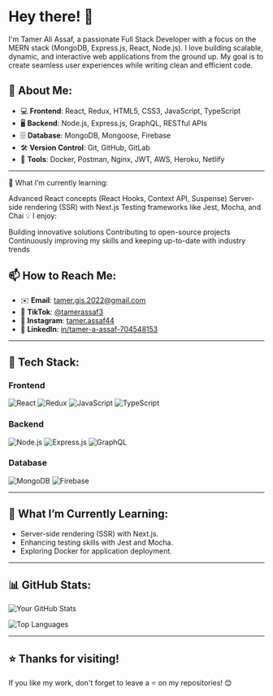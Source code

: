 
# Hey there! 👋
I'm Tamer Ali Assaf, a passionate Full Stack Developer with a focus on the MERN stack (MongoDB, Express.js, React, Node.js). I love building scalable, dynamic, and interactive web applications from the ground up. My goal is to create seamless user experiences while writing clean and efficient code.

## 📝 **About Me:**
- 💻 **Frontend**: React, Redux, HTML5, CSS3, JavaScript, TypeScript
- 🖥️ **Backend**: Node.js, Express.js, GraphQL, RESTful APIs
- 🗄️ **Database**: MongoDB, Mongoose, Firebase
- 🛠️ **Version Control**: Git, GitHub, GitLab
- 🚀 **Tools**: Docker, Postman, Nginx, JWT, AWS, Heroku, Netlify
---

🌱 What I’m currently learning:

Advanced React concepts (React Hooks, Context API, Suspense)
Server-side rendering (SSR) with Next.js
Testing frameworks like Jest, Mocha, and Chai
💡 I enjoy:

Building innovative solutions
Contributing to open-source projects
Continuously improving my skills and keeping up-to-date with industry trends
## 📫 **How to Reach Me:**
- ✉️ **Email**: [tamer.gis.2022@gmail.com](mailto:tamer.gis.2022@gmail.com)
- 🎵 **TikTok**: [@tamerassaf3](https://www.tiktok.com/)
- 📸 **Instagram**: [tamer.assaf44](https://instagram.com)
- 💼 **LinkedIn**: [in/tamer-a-assaf-704548153](https://linkedin.com/in/YourProfile)
---

## 🔧 **Tech Stack:**
### **Frontend**
![React](https://img.shields.io/badge/React-%2361DAFB.svg?style=for-the-badge&logo=react&logoColor=black)
![Redux](https://img.shields.io/badge/Redux-%23764ABC.svg?style=for-the-badge&logo=redux&logoColor=white)
![JavaScript](https://img.shields.io/badge/JavaScript-%23F7DF1E.svg?style=for-the-badge&logo=javascript&logoColor=black)
![TypeScript](https://img.shields.io/badge/TypeScript-%233178C6.svg?style=for-the-badge&logo=typescript&logoColor=white)

### **Backend**
![Node.js](https://img.shields.io/badge/Node.js-%23339933.svg?style=for-the-badge&logo=node.js&logoColor=white)
![Express.js](https://img.shields.io/badge/Express.js-%23000000.svg?style=for-the-badge&logo=express&logoColor=white)
![GraphQL](https://img.shields.io/badge/GraphQL-%23E10098.svg?style=for-the-badge&logo=graphql&logoColor=white)

### **Database**
![MongoDB](https://img.shields.io/badge/MongoDB-%2347A248.svg?style=for-the-badge&logo=mongodb&logoColor=white)
![Firebase](https://img.shields.io/badge/Firebase-%23FFCA28.svg?style=for-the-badge&logo=firebase&logoColor=black)

---

## 🌱 **What I’m Currently Learning:**
- Server-side rendering (SSR) with Next.js.
- Enhancing testing skills with Jest and Mocha.
- Exploring Docker for application deployment.

---

## 📊 **GitHub Stats:**
![Your GitHub Stats](https://github-readme-stats.vercel.app/api?username=YourUsername&show_icons=true&theme=radical)

![Top Languages](https://github-readme-stats.vercel.app/api/top-langs/?username=YourUsername&layout=compact&theme=radical)

---


## ⭐ **Thanks for visiting!**
If you like my work, don't forget to leave a ⭐ on my repositories! 😊

